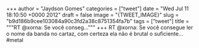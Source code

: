 
+++
author = "Jaydson Gomes"
categories = ["tweet"]
date = "Wed Jul 11 18:10:50 +0000 2012"
draft = false
image = "{TWEET_IMAGE}"
slug = "b9d186b9cee103084a90c3fd2a38c8751354fa7b"
tags = ["tweet"]
title = """RT @xorna: Se você conseg..."""
+++
RT @xorna: Se você consegue ler o nome da banda no cartaz, com certeza ela não é brutal o suficiente... #metal
